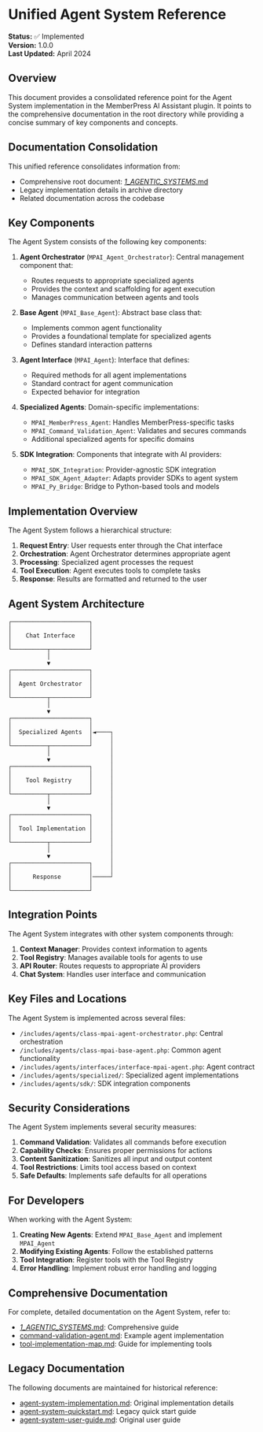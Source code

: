 # Unified Agent System Reference

**Status:** ✅ Implemented  
**Version:** 1.0.0  
**Last Updated:** April 2024

## Overview

This document provides a consolidated reference point for the Agent System implementation in the MemberPress AI Assistant plugin. It points to the comprehensive documentation in the root directory while providing a concise summary of key components and concepts.

## Documentation Consolidation

This unified reference consolidates information from:

- Comprehensive root document: [_1_AGENTIC_SYSTEMS_.md](../../_1_AGENTIC_SYSTEMS_.md)
- Legacy implementation details in archive directory
- Related documentation across the codebase

## Key Components

The Agent System consists of the following key components:

1. **Agent Orchestrator** (`MPAI_Agent_Orchestrator`): Central management component that:
   - Routes requests to appropriate specialized agents
   - Provides the context and scaffolding for agent execution
   - Manages communication between agents and tools

2. **Base Agent** (`MPAI_Base_Agent`): Abstract base class that:
   - Implements common agent functionality
   - Provides a foundational template for specialized agents
   - Defines standard interaction patterns

3. **Agent Interface** (`MPAI_Agent`): Interface that defines:
   - Required methods for all agent implementations
   - Standard contract for agent communication
   - Expected behavior for integration

4. **Specialized Agents**: Domain-specific implementations:
   - `MPAI_MemberPress_Agent`: Handles MemberPress-specific tasks
   - `MPAI_Command_Validation_Agent`: Validates and secures commands
   - Additional specialized agents for specific domains

5. **SDK Integration**: Components that integrate with AI providers:
   - `MPAI_SDK_Integration`: Provider-agnostic SDK integration
   - `MPAI_SDK_Agent_Adapter`: Adapts provider SDKs to agent system
   - `MPAI_Py_Bridge`: Bridge to Python-based tools and models

## Implementation Overview

The Agent System follows a hierarchical structure:

1. **Request Entry**: User requests enter through the Chat interface
2. **Orchestration**: Agent Orchestrator determines appropriate agent
3. **Processing**: Specialized agent processes the request
4. **Tool Execution**: Agent executes tools to complete tasks
5. **Response**: Results are formatted and returned to the user

## Agent System Architecture

```
┌──────────────────────┐
│                      │
│    Chat Interface    │
│                      │
└──────────┬───────────┘
           │
           ▼
┌──────────────────────┐
│                      │
│  Agent Orchestrator  │
│                      │
└──────────┬───────────┘
           │
           ▼
┌──────────────────────┐
│                      │
│  Specialized Agents  │◄────┐
│                      │     │
└──────────┬───────────┘     │
           │                 │
           ▼                 │
┌──────────────────────┐     │
│                      │     │
│    Tool Registry     │     │
│                      │     │
└──────────┬───────────┘     │
           │                 │
           ▼                 │
┌──────────────────────┐     │
│                      │     │
│  Tool Implementation │     │
│                      │     │
└──────────┬───────────┘     │
           │                 │
           ▼                 │
┌──────────────────────┐     │
│                      │     │
│      Response        │─────┘
│                      │
└──────────────────────┘
```

## Integration Points

The Agent System integrates with other system components through:

1. **Context Manager**: Provides context information to agents
2. **Tool Registry**: Manages available tools for agents to use
3. **API Router**: Routes requests to appropriate AI providers
4. **Chat System**: Handles user interface and communication

## Key Files and Locations

The Agent System is implemented across several files:

- `/includes/agents/class-mpai-agent-orchestrator.php`: Central orchestration
- `/includes/agents/class-mpai-base-agent.php`: Common agent functionality
- `/includes/agents/interfaces/interface-mpai-agent.php`: Agent contract
- `/includes/agents/specialized/`: Specialized agent implementations
- `/includes/agents/sdk/`: SDK integration components

## Security Considerations

The Agent System implements several security measures:

1. **Command Validation**: Validates all commands before execution
2. **Capability Checks**: Ensures proper permissions for actions
3. **Content Sanitization**: Sanitizes all input and output content
4. **Tool Restrictions**: Limits tool access based on context
5. **Safe Defaults**: Implements safe defaults for all operations

## For Developers

When working with the Agent System:

1. **Creating New Agents**: Extend `MPAI_Base_Agent` and implement `MPAI_Agent`
2. **Modifying Existing Agents**: Follow the established patterns
3. **Tool Integration**: Register tools with the Tool Registry
4. **Error Handling**: Implement robust error handling and logging

## Comprehensive Documentation

For complete, detailed documentation on the Agent System, refer to:

- [_1_AGENTIC_SYSTEMS_.md](../../_1_AGENTIC_SYSTEMS_.md): Comprehensive guide
- [command-validation-agent.md](command-validation-agent.md): Example agent implementation
- [tool-implementation-map.md](tool-implementation-map.md): Guide for implementing tools

## Legacy Documentation

The following documents are maintained for historical reference:

- [agent-system-implementation.md](../archive/agent-system-implementation.md): Original implementation details
- [agent-system-quickstart.md](../archive/agent-system-quickstart.md): Legacy quick start guide
- [agent-system-user-guide.md](../archive/agent-system-user-guide.md): Original user guide